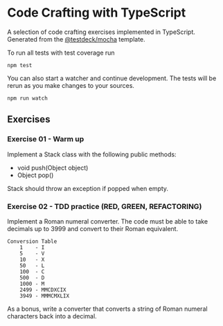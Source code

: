 # Code Crafting with TypeScript

A selection of code crafting exercises implemented in TypeScript. Generated from the  [@testdeck/mocha](https://github.com/testdeck/testdeck-mocha-seed) template.

To run all tests with test coverage run

```
npm test
```

You can also start a watcher and continue development. The tests will be rerun as you make changes to your sources.

```
npm run watch
```

## Exercises 
### Exercise 01 - Warm up

Implement a Stack class with the following public methods:
- void push(Object object)
- Object pop()

Stack should throw an exception if popped when empty.


### Exercise 02 - TDD practice (RED, GREEN, REFACTORING)

Implement a Roman numeral converter. The code must be able to take decimals up to 3999
and convert to their Roman equivalent.

```
Conversion Table
    1    - I
    5    - V
    10   - X
    50   - L
    100  - C
    500  - D
    1000 - M
    2499 - MMCDXCIX
    3949 - MMMCMXLIX
```

As a bonus, write a converter that converts a string of Roman numeral characters back into a decimal.